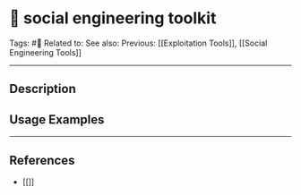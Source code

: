 # 💢 social engineering toolkit
Tags: #💢
Related to: 
See also: 
Previous: [[Exploitation Tools]], [[Social Engineering Tools]]

---
## Description


## Usage Examples


---
## References
- [[]]